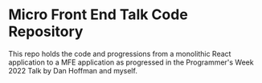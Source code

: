 # Micro Front End Talk Code Repository

This repo holds the code and progressions from a monolithic React application to a MFE application
as progressed in the Programmer's Week 2022 Talk by Dan Hoffman and myself.